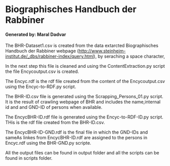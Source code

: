 # Biographisches Handbuch der Rabbiner

#### Generated by: Maral Dadvar


The BHR-Dataset1.csv is created from the data extarcted Biographisches Handbuch der Rabbiner webpage (http://www.steinheim-institut.de/_dbs/rabbiner-index/query.html), by seraching a space character,  

In the next step this file is cleaned and using the ContentExtraction.py script the file Encycoutput.csv is created.

The Encyc.rdf is the rdf file created from the content of the Encycoutput.csv using the Encyc-to-RDF.py script.

The BHR-ID.csv file is generated using the Scrapping_Persons_01.py script. It is the result of crawling webpage of BHR and includes the name,internal id and and GND-ID of persons when available.

The EncycBHR-ID.rdf file is generated using the Encyc-to-RDF-ID.py script. THis is the rdf file created from the BHR-ID.csv.

The EncycBHR-ID-GND.rdf is the final file in which the GND-IDs and sameAs linkes from EncycBHR-ID.rdf are assigned to the persons in Encyc.rdf 
using the BHR-GND.py scripte.

All the output files can be found in output folder and all the scripts can be found in scripts folder. 
